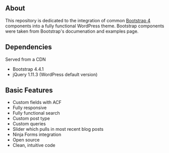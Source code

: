 ## About
This repository is dedicated to the integration of common [Bootstrap 4](https://getbootstrap.com/) components into a fully functional WordPress theme. Bootstrap components were taken from Bootstrap's documenation and examples page.

## Dependencies
Served from a CDN
- Bootstrap 4.4.1
- jQuery 1.11.3 (WordPress default version)

## Basic Features
- Custom fields with ACF
- Fully responsive
- Fully functional search
- Custom post type
- Custom queries
- Slider which pulls in most recent blog posts
- Ninja Forms integration
- Open source
- Clean, intuitive code
